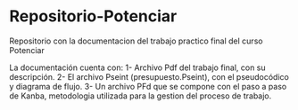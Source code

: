 # Repositorio-Potenciar
Repositorio con la documentacion del trabajo practico final del curso Potenciar

La documentación cuenta con:
1- Archivo Pdf del trabajo final, con su descripción.
2- El archivo Pseint (presupuesto.Pseint), con el pseudocódico y diagrama de flujo.
3- Un archivo PFd que se compone con el paso a paso de Kanba, metodologia utilizada para la gestion del proceso de trabajo.
